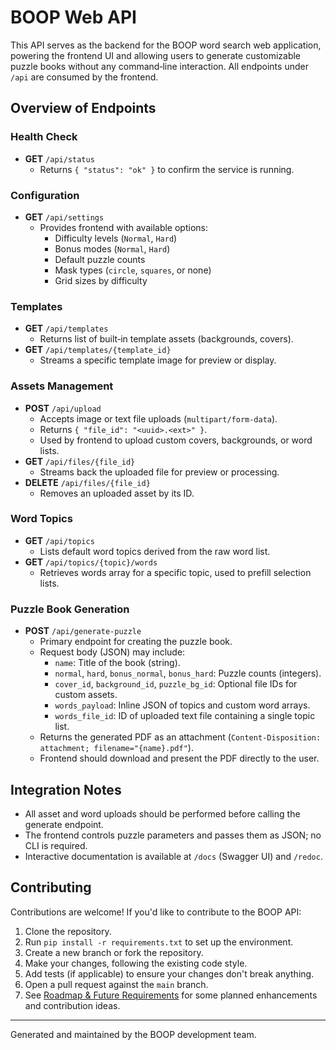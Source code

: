 # BOOP Web API

This API serves as the backend for the BOOP word search web application, powering the frontend UI and allowing users to generate customizable puzzle books without any command‑line interaction. All endpoints under `/api` are consumed by the frontend.

## Overview of Endpoints

### Health Check
- **GET** `/api/status`
  - Returns `{ "status": "ok" }` to confirm the service is running.

### Configuration
- **GET** `/api/settings`
  - Provides frontend with available options:
    - Difficulty levels (`Normal`, `Hard`)
    - Bonus modes (`Normal`, `Hard`)
    - Default puzzle counts
    - Mask types (`circle`, `squares`, or none)
    - Grid sizes by difficulty

### Templates
- **GET** `/api/templates`
  - Returns list of built‑in template assets (backgrounds, covers).
- **GET** `/api/templates/{template_id}`
  - Streams a specific template image for preview or display.

### Assets Management
- **POST** `/api/upload`
  - Accepts image or text file uploads (`multipart/form-data`).
  - Returns `{ "file_id": "<uuid>.<ext>" }`.
  - Used by frontend to upload custom covers, backgrounds, or word lists.
- **GET** `/api/files/{file_id}`
  - Streams back the uploaded file for preview or processing.
- **DELETE** `/api/files/{file_id}`
  - Removes an uploaded asset by its ID.

### Word Topics
- **GET** `/api/topics`
  - Lists default word topics derived from the raw word list.
- **GET** `/api/topics/{topic}/words`
  - Retrieves words array for a specific topic, used to prefill selection lists.

### Puzzle Book Generation
- **POST** `/api/generate-puzzle`
  - Primary endpoint for creating the puzzle book.
  - Request body (JSON) may include:
    - `name`: Title of the book (string).
    - `normal`, `hard`, `bonus_normal`, `bonus_hard`: Puzzle counts (integers).
    - `cover_id`, `background_id`, `puzzle_bg_id`: Optional file IDs for custom assets.
    - `words_payload`: Inline JSON of topics and custom word arrays.
    - `words_file_id`: ID of uploaded text file containing a single topic list.
  - Returns the generated PDF as an attachment (`Content-Disposition: attachment; filename="{name}.pdf"`).
  - Frontend should download and present the PDF directly to the user.

## Integration Notes
- All asset and word uploads should be performed before calling the generate endpoint.
- The frontend controls puzzle parameters and passes them as JSON; no CLI is required.
- Interactive documentation is available at `/docs` (Swagger UI) and `/redoc`.
## Contributing

Contributions are welcome! If you'd like to contribute to the BOOP API:

1. Clone the repository.
2. Run `pip install -r requirements.txt` to set up the environment.
3. Create a new branch or fork the repository.
4. Make your changes, following the existing code style.
5. Add tests (if applicable) to ensure your changes don't break anything.
6. Open a pull request against the `main` branch.
7. See [Roadmap & Future Requirements](FUTURE_REQUIREMENTS.md) for some planned enhancements and contribution ideas.

---
Generated and maintained by the BOOP development team.
